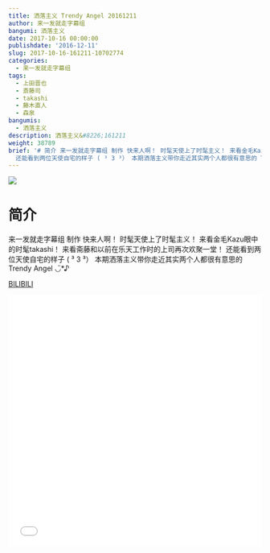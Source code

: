 ```yaml
---
title: 洒落主义 Trendy Angel 20161211
author: 来一发就走字幕组
bangumi: 洒落主义
date: 2017-10-16 00:00:00
publishdate: '2016-12-11'
slug: 2017-10-16-161211-10702774
categories:
  - 来一发就走字幕组
tags:
  - 上田晋也
  - 斎藤司
  - takashi
  - 藤木直人
  - 森泉
bangumis:
  - 洒落主义
description: 洒落主义&#8226;161211
weight: 38789
brief: '# 简介 来一发就走字幕组 制作 快来人啊！ 时髦天使上了时髦主义！ 来看金毛Kazu眼中的时髦takashi！ 来看斋藤和以前在乐天工作时的上司再次欢聚一堂！
  还能看到两位天使自宅的样子 ( ³ 3 ³） 本期洒落主义带你走近其实两个人都很有意思的 Trendy Angel ◡̈*♪'
---
```


![](https://i.imgur.com/sYI7u7v.jpg)

# 简介  
来一发就走字幕组 制作
快来人啊！
时髦天使上了时髦主义！
来看金毛Kazu眼中的时髦takashi！
来看斋藤和以前在乐天工作时的上司再次欢聚一堂！
还能看到两位天使自宅的样子 ( ³ 3 ³）
本期洒落主义带你走近其实两个人都很有意思的 Trendy Angel ◡̈*♪

  [BILIBILI](https://www.bilibili.com/video/av10702774/)


<div class="vcontainer">  <iframe class='video' src="//www.bilibili.com/blackboard/player.html?aid=10702774" width="100%" height="500" frameborder="0" allowfullscreen="allowfullscreen"></iframe></div>
